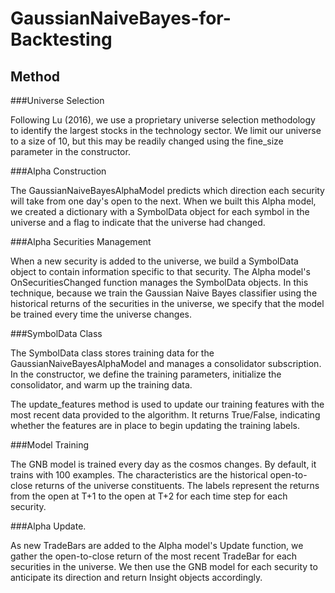 # GaussianNaiveBayes-for-Backtesting

## Method

###Universe Selection

Following Lu (2016), we use a proprietary universe selection methodology to identify the largest stocks in the technology sector. We limit our universe to a size of 10, but this may be readily changed using the fine_size parameter in the constructor.

###Alpha Construction

The GaussianNaiveBayesAlphaModel predicts which direction each security will take from one day's open to the next. When we built this Alpha model, we created a dictionary with a SymbolData object for each symbol in the universe and a flag to indicate that the universe had changed.

###Alpha Securities Management

When a new security is added to the universe, we build a SymbolData object to contain information specific to that security. The Alpha model's OnSecuritiesChanged function manages the SymbolData objects. In this technique, because we train the Gaussian Naive Bayes classifier using the historical returns of the securities in the universe, we specify that the model be trained every time the universe changes.

###SymbolData Class

The SymbolData class stores training data for the GaussianNaiveBayesAlphaModel and manages a consolidator subscription. In the constructor, we define the training parameters, initialize the consolidator, and warm up the training data.

The update_features method is used to update our training features with the most recent data provided to the algorithm. It returns True/False, indicating whether the features are in place to begin updating the training labels.

###Model Training

The GNB model is trained every day as the cosmos changes. By default, it trains with 100 examples. The characteristics are the historical open-to-close returns of the universe constituents. The labels represent the returns from the open at T+1 to the open at T+2 for each time step for each security.

###Alpha Update.

As new TradeBars are added to the Alpha model's Update function, we gather the open-to-close return of the most recent TradeBar for each securities in the universe. We then use the GNB model for each security to anticipate its direction and return Insight objects accordingly.






